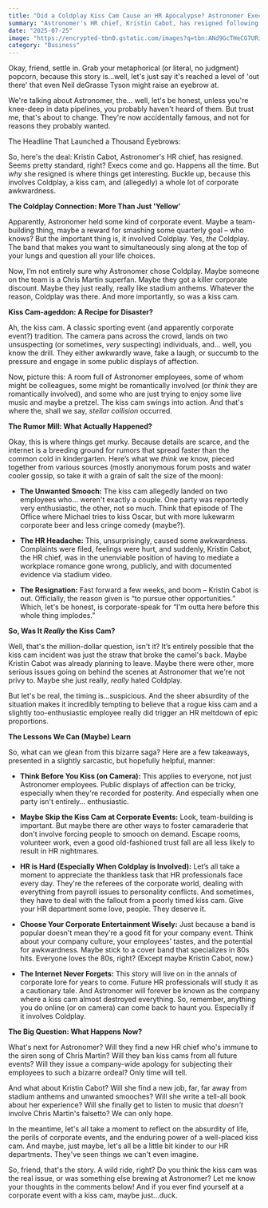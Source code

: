 ```yaml
---
title: "Did a Coldplay Kiss Cam Cause an HR Apocalypse? Astronomer Exec Walks!"
summary: "Astronomer's HR chief, Kristin Cabot, has resigned following a bizarre Coldplay kiss cam incident. Was it the music? The makeout? Or something far more galactic? Let's investigate!"
date: "2025-07-25"
image: "https://encrypted-tbn0.gstatic.com/images?q=tbn:ANd9GcTHeCG7URifNui1SD5_B2SsnF7VtP2WMzG9OA&s"
category: "Business"
---
```


Okay, friend, settle in. Grab your metaphorical (or literal, no judgment) popcorn, because this story is…well, let's just say it's reached a level of 'out there' that even Neil deGrasse Tyson might raise an eyebrow at.

We're talking about Astronomer, the… well, let's be honest, unless you're knee-deep in data pipelines, you probably haven't heard of them. But trust me, that's about to change. They're now accidentally famous, and not for reasons they probably wanted.

The Headline That Launched a Thousand Eyebrows:

So, here's the deal: Kristin Cabot, Astronomer's HR chief, has resigned. Seems pretty standard, right? Execs come and go. Happens all the time. But _why_ she resigned is where things get interesting. Buckle up, because this involves Coldplay, a kiss cam, and (allegedly) a whole lot of corporate awkwardness.

**The Coldplay Connection: More Than Just 'Yellow'**

Apparently, Astronomer held some kind of corporate event. Maybe a team-building thing, maybe a reward for smashing some quarterly goal – who knows? But the important thing is, it involved Coldplay. Yes, _the_ Coldplay. The band that makes you want to simultaneously sing along at the top of your lungs and question all your life choices.

Now, I’m not entirely sure why Astronomer chose Coldplay. Maybe someone on the team is a Chris Martin superfan. Maybe they got a killer corporate discount. Maybe they just really, really like stadium anthems. Whatever the reason, Coldplay was there. And more importantly, so was a kiss cam.

**Kiss Cam-ageddon: A Recipe for Disaster?**

Ah, the kiss cam. A classic sporting event (and apparently corporate event?) tradition. The camera pans across the crowd, lands on two unsuspecting (or sometimes, _very_ suspecting) individuals, and… well, you know the drill. They either awkwardly wave, fake a laugh, or succumb to the pressure and engage in some public displays of affection.

Now, picture this: A room full of Astronomer employees, some of whom might be colleagues, some might be romantically involved (or _think_ they are romantically involved), and some who are just trying to enjoy some live music and maybe a pretzel. The kiss cam swings into action. And that's where the, shall we say, _stellar collision_ occurred.

**The Rumor Mill: What Actually Happened?**

Okay, this is where things get murky. Because details are scarce, and the internet is a breeding ground for rumors that spread faster than the common cold in kindergarten. Here’s what we _think_ we know, pieced together from various sources (mostly anonymous forum posts and water cooler gossip, so take it with a grain of salt the size of the moon):

- **The Unwanted Smooch:** The kiss cam allegedly landed on two employees who… weren't exactly a couple. One party was reportedly very enthusiastic, the other, not so much. Think that episode of The Office where Michael tries to kiss Oscar, but with more lukewarm corporate beer and less cringe comedy (maybe?).

- **The HR Headache:** This, unsurprisingly, caused some awkwardness. Complaints were filed, feelings were hurt, and suddenly, Kristin Cabot, the HR chief, was in the unenviable position of having to mediate a workplace romance gone wrong, publicly, and with documented evidence via stadium video.

- **The Resignation:** Fast forward a few weeks, and boom – Kristin Cabot is out. Officially, the reason given is “to pursue other opportunities.” Which, let's be honest, is corporate-speak for “I'm outta here before this whole thing implodes.”

**So, Was It _Really_ the Kiss Cam?**

Well, that's the million-dollar question, isn't it? It’s entirely possible that the kiss cam incident was just the straw that broke the camel's back. Maybe Kristin Cabot was already planning to leave. Maybe there were other, more serious issues going on behind the scenes at Astronomer that we're not privy to. Maybe she just really, _really_ hated Coldplay.

But let's be real, the timing is…suspicious. And the sheer absurdity of the situation makes it incredibly tempting to believe that a rogue kiss cam and a slightly too-enthusiastic employee really did trigger an HR meltdown of epic proportions.

**The Lessons We Can (Maybe) Learn**

So, what can we glean from this bizarre saga? Here are a few takeaways, presented in a slightly sarcastic, but hopefully helpful, manner:

- **Think Before You Kiss (on Camera):** This applies to everyone, not just Astronomer employees. Public displays of affection can be tricky, especially when they're recorded for posterity. And especially when one party isn't entirely… enthusiastic.

- **Maybe Skip the Kiss Cam at Corporate Events:** Look, team-building is important. But maybe there are other ways to foster camaraderie that don't involve forcing people to smooch on demand. Escape rooms, volunteer work, even a good old-fashioned trust fall are all less likely to result in HR nightmares.

- **HR is Hard (Especially When Coldplay is Involved):** Let’s all take a moment to appreciate the thankless task that HR professionals face every day. They're the referees of the corporate world, dealing with everything from payroll issues to personality conflicts. And sometimes, they have to deal with the fallout from a poorly timed kiss cam. Give your HR department some love, people. They deserve it.

- **Choose Your Corporate Entertainment Wisely:** Just because a band is popular doesn't mean they're a good fit for your company event. Think about your company culture, your employees' tastes, and the potential for awkwardness. Maybe stick to a cover band that specializes in 80s hits. Everyone loves the 80s, right? (Except maybe Kristin Cabot, now.)

- **The Internet Never Forgets:** This story will live on in the annals of corporate lore for years to come. Future HR professionals will study it as a cautionary tale. And Astronomer will forever be known as the company where a kiss cam almost destroyed everything. So, remember, anything you do online (or on camera) can come back to haunt you. Especially if it involves Coldplay.

**The Big Question: What Happens Now?**

What's next for Astronomer? Will they find a new HR chief who's immune to the siren song of Chris Martin? Will they ban kiss cams from all future events? Will they issue a company-wide apology for subjecting their employees to such a bizarre ordeal? Only time will tell.

And what about Kristin Cabot? Will she find a new job, far, far away from stadium anthems and unwanted smooches? Will she write a tell-all book about her experience? Will she finally get to listen to music that _doesn't_ involve Chris Martin's falsetto? We can only hope.

In the meantime, let's all take a moment to reflect on the absurdity of life, the perils of corporate events, and the enduring power of a well-placed kiss cam. And maybe, just maybe, let's all be a little bit kinder to our HR departments. They've seen things we can't even imagine.

So, friend, that's the story. A wild ride, right? Do you think the kiss cam was the real issue, or was something else brewing at Astronomer? Let me know your thoughts in the comments below! And if you ever find yourself at a corporate event with a kiss cam, maybe just…duck.
